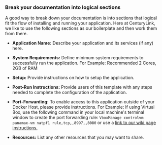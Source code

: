 ### Break your documentation into logical sections

A good way to break down your documentation is into sections that logical fit the flow of installing and running your application. Here at CenturyLink, we like to use the following sections as our boilerplate and then work them from there.
* **Application Name:** Describe your application and its services (if any) here.

* **System Requirements:** Define minimum system requirements to successfully run the application.
  For Example:
  Recommended 2 Cores, 2GB of RAM

* **Setup:** Provide instructions on how to setup the application.

* **Post-Run Instructions:** Provide users of this template with any steps needed to complete the configuration of the application.

* **Port-Forwarding:** To enable access to this application outside of your Docker Host, please provide instructions.
  For Example:
  If using Virtual Box, use the following command in your local machine's terminal window to create the port forwarding rule:
  `VboxManage controlvm panamax-vm natpf1 rule,tcp,,8997,,8080`
  or use a [link to our wiki page instructions.](https://github.com/CenturyLinkLabs/panamax-ui/wiki/How-To%3A-Port-Forwarding-on-VirtualBox)

* **Resources:** List any other resources that you may want to share.
